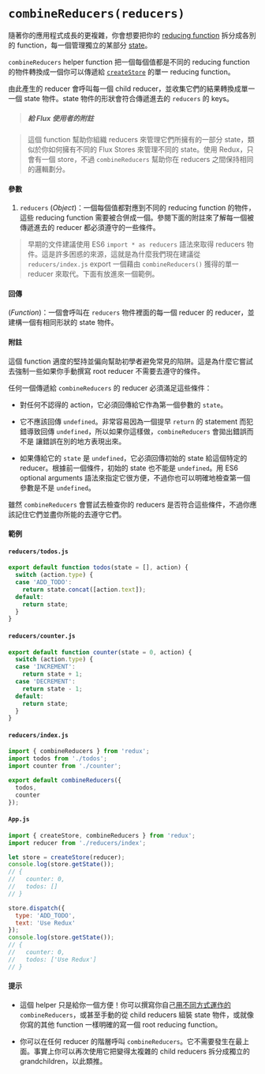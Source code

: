 # `combineReducers(reducers)`

隨著你的應用程式成長的更複雜，你會想要把你的 [reducing function](../Glossary.md#reducer) 拆分成各別的 function，每一個管理獨立的某部分 [state](../Glossary.md#state)。

`combineReducers` helper function 把一個每個值都是不同的 reducing function 的物件轉換成一個你可以傳遞給 [`createStore`](createStore.md) 的單一 reducing function。

由此產生的 reducer 會呼叫每一個 child reducer，並收集它們的結果轉換成單一一個 state 物件。state 物件的形狀會符合傳遞進去的 `reducers` 的 keys。

> ##### 給 Flux 使用者的附註

> 這個 function 幫助你組織 reducers 來管理它們所擁有的一部分 state，類似於你如何擁有不同的 Flux Stores 來管理不同的 state。使用 Redux，只會有一個 store，不過 `combineReducers` 幫助你在 reducers 之間保持相同的邏輯劃分。

#### 參數

1. `reducers` (*Object*)：一個每個值都對應到不同的 reducing function 的物件，這些 reducing function 需要被合併成一個。參閱下面的附註來了解每一個被傳遞進去的 reducer 都必須遵守的一些條件。

> 早期的文件建議使用 ES6 `import * as reducers` 語法來取得 reducers 物件。這是許多困惑的來源，這就是為什麼我們現在建議從 `reducers/index.js` export 一個藉由 `combineReducers()` 獲得的單一 reducer 來取代。下面有放進來一個範例。

#### 回傳

(*Function*)：一個會呼叫在 `reducers` 物件裡面的每一個 reducer 的 reducer，並建構一個有相同形狀的 state 物件。

#### 附註

這個 function 適度的堅持並偏向幫助初學者避免常見的陷阱。這是為什麼它嘗試去強制一些如果你手動撰寫 root reducer 不需要去遵守的條件。

任何一個傳遞給 `combineReducers` 的 reducer 必須滿足這些條件：

* 對任何不認得的 action，它必須回傳給它作為第一個參數的 `state`。

* 它不應該回傳 `undefined`。非常容易因為一個提早 `return` 的 statement 而犯錯導致回傳 `undefined`，所以如果你這樣做，`combineReducers` 會拋出錯誤而不是 讓錯誤在別的地方表現出來。

* 如果傳給它的 `state` 是 `undefined`，它必須回傳初始的 state 給這個特定的 reducer。根據前一個條件，初始的 state 也不能是 `undefined`。用 ES6 optional arguments 語法來指定它很方便，不過你也可以明確地檢查第一個參數是不是 `undefined`。

雖然 `combineReducers` 會嘗試去檢查你的 reducers 是否符合這些條件，不過你應該記住它們並盡你所能的去遵守它們。

#### 範例

#### `reducers/todos.js`

```js
export default function todos(state = [], action) {
  switch (action.type) {
  case 'ADD_TODO':
    return state.concat([action.text]);
  default:
    return state;
  }
}
```

#### `reducers/counter.js`

```js
export default function counter(state = 0, action) {
  switch (action.type) {
  case 'INCREMENT':
    return state + 1;
  case 'DECREMENT':
    return state - 1;
  default:
    return state;
  }
}
```

#### `reducers/index.js`

```js
import { combineReducers } from 'redux';
import todos from './todos';
import counter from './counter';

export default combineReducers({
  todos,
  counter
});
```

#### `App.js`

```js
import { createStore, combineReducers } from 'redux';
import reducer from './reducers/index';

let store = createStore(reducer);
console.log(store.getState());
// {
//   counter: 0,
//   todos: []
// }

store.dispatch({
  type: 'ADD_TODO',
  text: 'Use Redux'
});
console.log(store.getState());
// {
//   counter: 0,
//   todos: ['Use Redux']
// }
```

#### 提示

* 這個 helper 只是給你一個方便！你可以撰寫你自己[用不同方式運作的](https://github.com/acdlite/reduce-reducers) `combineReducers`，或甚至手動的從 child reducers 組裝 state 物件，或就像你寫的其他 function 一樣明確的寫一個 root reducing function。

* 你可以在任何 reducer 的階層呼叫 `combineReducers`。它不需要發生在最上面。事實上你可以再次使用它把變得太複雜的 child reducers 拆分成獨立的 grandchildren，以此類推。
